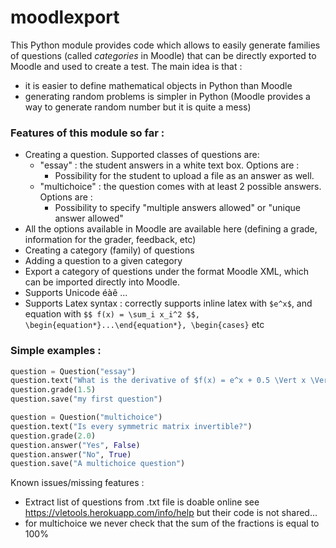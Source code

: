 # moodlexport

This Python module provides code which allows to easily generate families of questions (called *categories* in Moodle) that can be directly exported to Moodle and used to create a test. The main idea is that : 
- it is easier to define mathematical objects in Python than Moodle
- generating random problems is simpler in Python (Moodle provides a way to generate random number but it is quite a mess)

### Features of this module so far :
- Creating a question. Supported classes of questions are:
    -  "essay" : the student answers in a white text box. Options are :
        - Possibility for the student to upload a file as an answer as well. 
    -  "multichoice" : the question comes with at least 2 possible answers. Options are :
        - Possibility to specify "multiple answers allowed" or "unique answer allowed"
- All the options available in Moodle are available here (defining a grade, information for the grader, feedback, etc)
- Creating a category (family) of questions
- Adding a question to a given category
- Export a category of questions under the format Moodle XML, which can be imported directly into Moodle.
- Supports Unicode éàê ...
- Supports Latex syntax : correctly supports inline latex with `$e^x$`, and equation with `$$ f(x) = \sum_i x_i^2 $$, \begin{equation*}...\end{equation*}, \begin{cases}` etc

### Simple examples : 

```python
question = Question("essay")
question.text("What is the derivative of $f(x) = e^x + 0.5 \Vert x \Vert^2$?")
question.grade(1.5)
question.save("my first question")
```

```python
question = Question("multichoice")
question.text("Is every symmetric matrix invertible?")
question.grade(2.0)
question.answer("Yes", False)
question.answer("No", True)
question.save("A multichoice question")
```
 
Known issues/missing features :
- Extract list of questions from .txt file is doable online see https://vletools.herokuapp.com/info/help but their code is not shared...
- for multichoice we never check that the sum of the fractions is equal to 100% 
